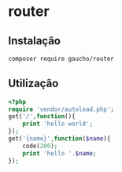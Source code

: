 # router

## Instalação

```bash
composer require gaucho/router
```

## Utilização

```php
<?php
require 'vendor/autoload.php';
get('/',function(){
	print 'hello world';
});
get('{name}',function($name){
	code(200);
	print 'hello '.$name;
});
